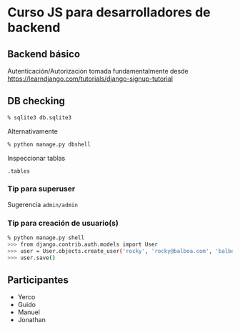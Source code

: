 # Curso JS para desarrolladores de backend

## Backend básico

Autenticación/Autorización tomada fundamentalmente 
desde https://learndjango.com/tutorials/django-signup-tutorial

## DB checking
```bash
% sqlite3 db.sqlite3
```
Alternativamente
```bash
% python manage.py dbshell 
```

Inspeccionar tablas
```
.tables
```

### Tip para superuser

Sugerencia `admin/admin`

### Tip para creación de usuario(s)
```bash
% python manage.py shell
>>> from django.contrib.auth.models import User
>>> user = User.objects.create_user('rocky', 'rocky@balboa.com', 'balboa')
>>> user.save()
```

## Participantes
- Yerco
- Guido
- Manuel
- Jonathan

